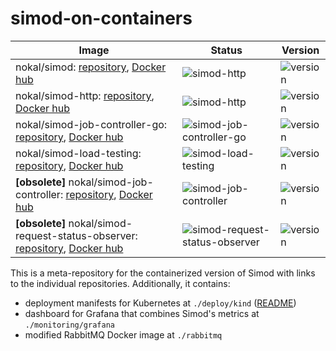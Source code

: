 # simod-on-containers

| Image                                                                                                                                                                                                                           | Status                                                                                                                                                | Version                                                                                                   |
| ------------------------------------------------------------------------------------------------------------------------------------------------------------------------------------------------------------------------------- | ----------------------------------------------------------------------------------------------------------------------------------------------------- | --------------------------------------------------------------------------------------------------------- |
| nokal/simod: [repository](https://github.com/AutomatedProcessImprovement/simod), [Docker hub](https://hub.docker.com/r/nokal/simod/tags)                                                                                        | ![simod-http](https://github.com/AutomatedProcessImprovement/simod/actions/workflows/simod.yml/badge.svg)                                             | ![version](https://img.shields.io/github/v/tag/AutomatedProcessImprovement/simod)                         |
| nokal/simod-http: [repository](https://github.com/AutomatedProcessImprovement/simod-http), [Docker hub](https://hub.docker.com/r/nokal/simod-http/tags)                                                                         | ![simod-http](https://github.com/AutomatedProcessImprovement/simod-http/actions/workflows/simod-http-build.yaml/badge.svg)                            | ![version](https://img.shields.io/github/v/tag/AutomatedProcessImprovement/simod-http)                    |
| nokal/simod-job-controller-go: [repository](https://github.com/AutomatedProcessImprovement/simod-job-controller-go), [Docker hub](https://hub.docker.com/r/nokal/simod-job-controller-go/tags)                                  | ![simod-job-controller-go](https://github.com/AutomatedProcessImprovement/simod-job-controller-go/actions/workflows/build.yaml/badge.svg)             | ![version](https://img.shields.io/github/v/tag/AutomatedProcessImprovement/simod-job-controller-go)       |
| nokal/simod-load-testing: [repository](https://github.com/AutomatedProcessImprovement/simod-load-testing), [Docker hub](https://hub.docker.com/r/nokal/simod-load-testing/tags)                                                 | ![simod-load-testing](https://github.com/AutomatedProcessImprovement/simod-load-testing/actions/workflows/build.yaml/badge.svg)                       | ![version](https://img.shields.io/github/v/tag/AutomatedProcessImprovement/simod-load-testing)            |
| **[obsolete]** nokal/simod-job-controller: [repository](https://github.com/AutomatedProcessImprovement/simod-job-controller), [Docker hub](https://hub.docker.com/r/nokal/simod-job-controller/tags)                            | ![simod-job-controller](https://github.com/AutomatedProcessImprovement/simod-job-controller/actions/workflows/build.yaml/badge.svg)                   | ![version](https://img.shields.io/github/v/tag/AutomatedProcessImprovement/simod-job-controller)          |
| **[obsolete]** nokal/simod-request-status-observer: [repository](https://github.com/AutomatedProcessImprovement/simod-request-status-observer), [Docker hub](https://hub.docker.com/r/nokal/simod-request-status-observer/tags) | ![simod-request-status-observer](https://github.com/AutomatedProcessImprovement/simod-request-status-observer/actions/workflows/build.yaml/badge.svg) | ![version](https://img.shields.io/github/v/tag/AutomatedProcessImprovement/simod-request-status-observer) |


This is a meta-repository for the containerized version of Simod with links to the individual repositories. Additionally, it contains:

- deployment manifests for Kubernetes at `./deploy/kind` ([README](deploy/kind/README.md))
- dashboard for Grafana that combines Simod's metrics at `./monitoring/grafana`
- modified RabbitMQ Docker image at `./rabbitmq`
